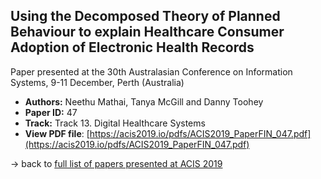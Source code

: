 ## Using the Decomposed Theory of Planned Behaviour to explain Healthcare Consumer Adoption of Electronic Health Records

Paper presented at the 30th Australasian Conference on Information Systems, 9-11 December, Perth (Australia)
- **Authors:** Neethu Mathai, Tanya McGill and Danny Toohey
- **Paper ID:** 47
- **Track:** Track 13. Digital Healthcare Systems
- **View PDF file**: [https://acis2019.io/pdfs/ACIS2019_PaperFIN_047.pdf](https://acis2019.io/pdfs/ACIS2019_PaperFIN_047.pdf)

&rarr; back to [full list of papers presented at ACIS 2019](https://acis2019.io/)